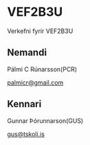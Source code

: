 # VEF2B3U
Verkefni fyrir VEF2B3U
## Nemandi
Pálmi C Rúnarsson(PCR)

palmicr@gmail.com
## Kennari
Gunnar Þórunnarson(GUS)

gus@tskoli.is

